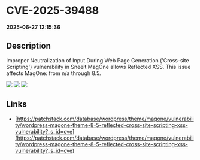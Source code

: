 # CVE-2025-39488

**2025-06-27 12:15:36**

## Description
Improper Neutralization of Input During Web Page Generation ('Cross-site Scripting') vulnerability in Sneeit MagOne allows Reflected XSS. This issue affects MagOne: from n/a through 8.5.

![](https://img.shields.io/static/v1?label=Score&message=7.1&color=red)
![](https://img.shields.io/static/v1?label=Severity&message=HIGH&color=red)
![](https://img.shields.io/static/v1?label=CWE&message=XSS&color=green)

## Links
- [https://patchstack.com/database/wordpress/theme/magone/vulnerability/wordpress-magone-theme-8-5-reflected-cross-site-scripting-xss-vulnerability?_s_id=cve](https://patchstack.com/database/wordpress/theme/magone/vulnerability/wordpress-magone-theme-8-5-reflected-cross-site-scripting-xss-vulnerability?_s_id=cve)
